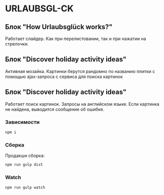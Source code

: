 # URLAUBSGL-CK

## Блок "How Urlaubsglück works?"

Работает слайдер. Как при перелистовании, так и при нажатии на стрелочки.

## Блок "Discover holiday activity ideas"

Активная мозайка. Картинки берутся рандомно по названию плитки с помощью ajax-запроса с сервиса для поиска картинок

## Блок "Discover holiday activity ideas"

Работает поиск картинок. Запросы на английском языке. Если картинка не найдена, выводится сообщение об ошибке.



### Зависимости
```bash
npm i
```

### Сборка
Продакшн сборка:
```bash
npm run gulp dist
```

### Watch
```bash
npm run gulp watch
```